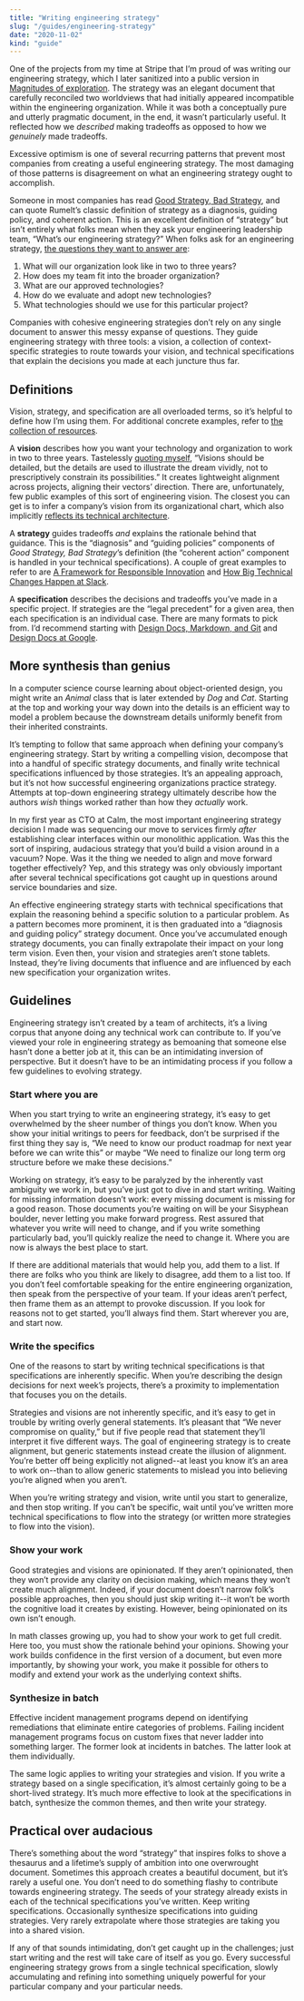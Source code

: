 ```yaml
---
title: "Writing engineering strategy"
slug: "/guides/engineering-strategy"
date: "2020-11-02"
kind: "guide"
---
```


One of the projects from my time at Stripe that I’m proud of was writing our engineering strategy, which I later sanitized into a public version in [Magnitudes of exploration](https://lethain.com/magnitudes-of-exploration/). The strategy was an elegant document that carefully reconciled two worldviews that had initially appeared incompatible within the engineering organization. While it was both a conceptually pure and utterly pragmatic document, in the end, it wasn’t particularly useful. It reflected how we _described_ making tradeoffs as opposed to how we _genuinely_ made tradeoffs.

Excessive optimism is one of several recurring patterns that prevent most companies from creating a useful engineering strategy. The most damaging of those patterns is disagreement on what an engineering strategy ought to accomplish.

Someone in most companies has read [Good Strategy, Bad Strategy](https://lethain.com/good-strategy-bad-strategy/), and can quote Rumelt’s classic definition of strategy as a diagnosis, guiding policy, and coherent action. This is an excellent definition of “strategy” but isn’t entirely what folks mean when they ask your engineering leadership team, “What’s our engineering strategy?” When folks ask for an engineering strategy, [the questions they want to answer are](https://lethain.com/survey-of-engineering-strategies/):



1. What will our organization look like in two to three years?
2. How does my team fit into the broader organization?
3. What are our approved technologies?
4. How do we evaluate and adopt new technologies?
5. What technologies should we use for this particular project?

Companies with cohesive engineering strategies don’t rely on any single document to answer this messy expanse of questions. They guide engineering strategy with three tools: a vision, a collection of context-specific strategies to route towards your vision, and technical specifications that explain the decisions you made at each juncture thus far.


## Definitions

Vision, strategy, and specification are all overloaded terms, so it’s helpful to define how I’m using them. For additional concrete examples, refer to [the collection of resources](https://staffeng.com/guides/learning-materials).

A **vision** describes how you want your technology and organization to work in two to three years. Tastelessly [quoting myself](https://lethain.com/strategies-visions/), “Visions should be detailed, but the details are used to illustrate the dream vividly, not to prescriptively constrain its possibilities.” It creates lightweight alignment across projects, aligning their vectors’ direction. There are, unfortunately, few public examples of this sort of engineering vision. The closest you can get is to infer a company’s vision from its organizational chart, which also implicitly [reflects its technical architecture](https://en.wikipedia.org/wiki/Conway%27s_law).

A **strategy** guides tradeoffs _and_ explains the rationale behind that guidance. This is the “diagnosis” and “guiding policies” components of _Good Strategy, Bad Strategy_’s definition (the “coherent action” component is handled in your technical specifications). A couple of great examples to refer to are [A Framework for Responsible Innovation](https://multithreaded.stitchfix.com/blog/2019/08/19/framework-for-responsible-innovation/) and [How Big Technical Changes Happen at Slack](https://slack.engineering/how-big-technical-changes-happen-at-slack/).

A **specification** describes the decisions and tradeoffs you’ve made in a specific project. If strategies are the “legal precedent” for a given area, then each specification is an individual case. There are many formats to pick from. I’d recommend starting with [Design Docs, Markdown, and Git](https://caitiem.com/2020/03/29/design-docs-markdown-and-git/) and [Design Docs at Google](https://www.industrialempathy.com/posts/design-docs-at-google/).


## More synthesis than genius

In a computer science course learning about object-oriented design, you might write an _Animal_ class that is later extended by _Dog_ and _Cat_. Starting at the top and working your way down into the details is an efficient way to model a problem because the downstream details uniformly benefit from their inherited constraints.

It’s tempting to follow that same approach when defining your company’s engineering strategy. Start by writing a compelling vision, decompose that into a handful of specific strategy documents, and finally write technical specifications influenced by those strategies. It’s an appealing approach, but it’s not how successful engineering organizations practice strategy. Attempts at top-down engineering strategy ultimately describe how the authors _wish_ things worked rather than how they _actually_ work.

In my first year as CTO at Calm, the most important engineering strategy decision I made was sequencing our move to services firmly _after_ establishing clear interfaces within our monolithic application. Was this the sort of inspiring, audacious strategy that you’d build a vision around in a vacuum? Nope. Was it the thing we needed to align and move forward together effectively? Yep, and this strategy was only obviously important after several technical specifications got caught up in questions around service boundaries and size.

An effective engineering strategy starts with technical specifications that explain the reasoning behind a specific solution to a particular problem. As a pattern becomes more prominent, it is then graduated into a “diagnosis and guiding policy” strategy document. Once you’ve accumulated enough strategy documents, you can finally extrapolate their impact on your long term vision. Even then, your vision and strategies aren’t stone tablets. Instead, they’re living documents that influence and are influenced by each new specification your organization writes.


## Guidelines

Engineering strategy isn’t created by a team of architects, it’s a living corpus that anyone doing any technical work can contribute to. If you’ve viewed your role in engineering strategy as bemoaning that someone else hasn’t done a better job at it, this can be an intimidating inversion of perspective. But it doesn’t have to be an intimidating process if you follow a few guidelines to evolving strategy.


### Start where you are

When you start trying to write an engineering strategy, it’s easy to get overwhelmed by the sheer number of things you don’t know. When you show your initial writings to peers for feedback, don’t be surprised if the first thing they say is, “We need to know our product roadmap for next year before we can write this” or maybe “We need to finalize our long term org structure before we make these decisions.”

Working on strategy, it’s easy to be paralyzed by the inherently vast ambiguity we work in, but you’ve just got to dive in and start writing. Waiting for missing information doesn’t work: every missing document is missing for a good reason. Those documents you’re waiting on will be your Sisyphean boulder, never letting you make forward progress. Rest assured that whatever you write will need to change, and if you write something particularly bad, you’ll quickly realize the need to change it. Where you are now is always the best place to start.

If there are additional materials that would help you, add them to a list. If there are folks who you think are likely to disagree, add them to a list too. If you don’t feel comfortable speaking for the entire engineering organization, then speak from the perspective of your team. If your ideas aren’t perfect, then frame them as an attempt to provoke discussion. If you look for reasons not to get started, you’ll always find them. Start wherever you are, and start now.


### Write the specifics

One of the reasons to start by writing technical specifications is that specifications are inherently specific. When you’re describing the design decisions for next week’s projects, there’s a proximity to implementation that focuses you on the details.

Strategies and visions are not inherently specific, and it’s easy to get in trouble by writing overly general statements. It’s pleasant that “We never compromise on quality,” but if five people read that statement they’ll interpret it five different ways. The goal of engineering strategy is to create alignment, but generic statements instead create the illusion of alignment. You’re better off being explicitly not aligned--at least you know it’s an area to work on--than to allow generic statements to mislead you into believing you’re aligned when you aren’t.

When you’re writing strategy and vision, write until you start to generalize, and then stop writing. If you can’t be specific, wait until you’ve written more technical specifications to flow into the strategy (or written more strategies to flow into the vision).


### Show your work

Good strategies and visions are opinionated. If they aren’t opinionated, then they won’t provide any clarity on decision making, which means they won’t create much alignment. Indeed, if your document doesn’t narrow folk’s possible approaches, then you should just skip writing it--it won’t be worth the cognitive load it creates by existing. However, being opinionated on its own isn’t enough.

In math classes growing up, you had to show your work to get full credit. Here too, you must show the rationale behind your opinions. Showing your work builds confidence in the first version of a document, but even more importantly, by showing your work, you make it possible for others to modify and extend your work as the underlying context shifts.


### Synthesize in batch

Effective incident management programs depend on identifying remediations that eliminate entire categories of problems. Failing incident management programs focus on custom fixes that never ladder into something larger. The former look at incidents in batches. The latter look at them individually.

The same logic applies to writing your strategies and vision. If you write a strategy based on a single specification, it’s almost certainly going to be a short-lived strategy. It’s much more effective to look at the specifications in batch, synthesize the common themes, and then write your strategy.


## Practical over audacious

There’s something about the word “strategy” that inspires folks to shove a thesaurus and a lifetime’s supply of ambition into one overwrought document. Sometimes this approach creates a beautiful document, but it’s rarely a useful one. You don’t need to do something flashy to contribute towards engineering strategy. The seeds of your strategy already exists in each of the technical specifications you’ve written. Keep writing specifications. Occasionally synthesize specifications into guiding strategies. Very rarely extrapolate where those strategies are taking you into a shared vision.

If any of that sounds intimidating, don’t get caught up in the challenges; just start writing and the rest will take care of itself as you go. Every successful engineering strategy grows from a single technical specification, slowly accumulating and refining into something uniquely powerful for your particular company and your particular needs.

